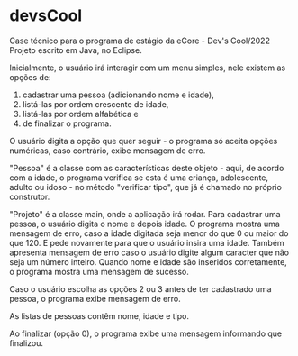 # devsCool
Case técnico para o programa de estágio da eCore - Dev's Cool/2022
Projeto escrito em Java, no Eclipse. 

Inicialmente, o usuário irá interagir com um menu simples, nele existem as opções de:
1. cadastrar uma pessoa (adicionando nome e idade), 
2. listá-las por ordem crescente de idade, 
3. listá-las por ordem alfabética e 
0. de finalizar o programa.

O usuário digita a opção que quer seguir - o programa só aceita opções numéricas, caso contrário, exibe mensagem de erro.

"Pessoa" é a classe com as características deste objeto - aqui, de acordo com a idade, o programa verifica se esta é uma criança,
adolescente, adulto ou idoso - no método "verificar tipo", que já é chamado no próprio construtor.

"Projeto" é a classe main, onde a aplicação irá rodar. Para cadastrar uma pessoa, o usuário digita o nome e depois idade. O programa
mostra uma mensagem de erro, caso a idade digitada seja menor do que 0 ou maior do que 120. E pede novamente para que o usuário insira uma idade.
Também apresenta mensagem de erro caso o usuário digite algum caracter que não seja um número inteiro. Quando nome e idade são inseridos
corretamente, o programa mostra uma mensagem de sucesso.

Caso o usuário escolha as opções 2 ou 3 antes de ter cadastrado uma pessoa, o programa exibe mensagem de erro.

As listas de pessoas contêm nome, idade e tipo.

Ao finalizar (opção 0), o programa exibe uma mensagem informando que finalizou.
